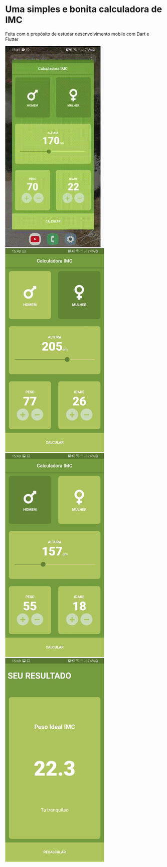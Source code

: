 ﻿# Uma simples e bonita calculadora de IMC

Feita com o propósito de estudar desenvolvimento mobile com Dart e Flutter

![](videoDaCalculadora.gif)
<img src="print01CalcIMC.jpeg" alt="picture" width="315"/>
<img src="print02CalcIMC.jpeg" alt="picture" width="315"/>
<img src="print03CalcIMC.jpeg" alt="picture" width="315"/>

